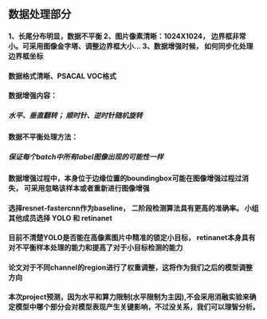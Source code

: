 ## 数据处理部分

#### 1、长尾分布明显，数据不平衡 2、图片像素清晰：1024X1024， 边界框非常小。可采用图像金字塔、调整边界框大小... 3、数据增强时候， 如何同步化处理边界框坐标
#### 数据格式清晰、PSACAL VOC格式
#### 数据增强内容：
##### 水平、垂直翻转； 顺时针、逆时针随机旋转
#### 数据不平衡处理方法：
##### 保证每个batch中所有label图像出现的可能性一样
#### 数据增强过程中，本身位于边缘位置的boundingbox可能在图像增强过程过消失， 可采用忽略该样本或者重新进行图像增强
#### 选择resnet-fastercnn作为baseline， 二阶段检测算法具有更高的准确率。 小组其他成员选择 YOLO 和 retinanet 
#### 目前不清楚YOLO是否能在高像素图片中精准的锁定小目标， retinanet本身具有对不平衡样本处理的能力和提高了对于小目标检测的能力
#### 论文对于不同channel的region进行了权重调整，这将作为我们之后的模型调整方向



#### 本次project预测，因为水平和算力限制(水平限制为主因),不会采用消融实验来确定模型中哪个部分会对模型表现产生关键影响，不过没关系，我们可以理智分析。